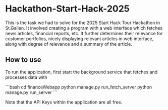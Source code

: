# Hackathon-Start-Hack-2025

This is the task we had to solve for the 2025 Start Hack Tour Hackathon in St.Gallen.
It involved creating a program with a web interface which fetches news articles, financial reports, etc.
It further determines their relevance for customer portfolios, nicely displaying relevant articles in web interface,
along with degree of relevance and a summary of the article.


## How to use
To run the application, first start the background service that fetches and processes data with 

´´´bash
  cd financeWebapp
  python manage.py run_fetch_server
  python manage.py run_server
´´´

Note that the API Keys within the application are all free.
